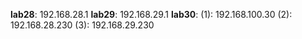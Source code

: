 **lab28**: 	192.168.28.1
**lab29**: 	192.168.29.1
**lab30**: 	(1): 192.168.100.30
		(2): 192.168.28.230
		(3): 192.168.29.230
